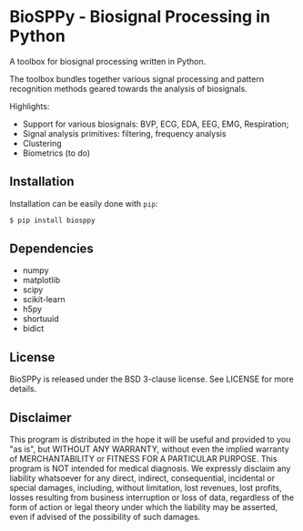 # BioSPPy - Biosignal Processing in Python

A toolbox for biosignal processing written in Python.

The toolbox bundles together various signal processing and pattern recognition methods geared towards the analysis of biosignals.

Highlights:

- Support for various biosignals: BVP, ECG, EDA, EEG, EMG, Respiration;
- Signal analysis primitives: filtering, frequency analysis
- Clustering
- Biometrics (to do)

## Installation

Installation can be easily done with `pip`:

```bash
$ pip install biosppy
```

## Dependencies

- numpy
- matplotlib
- scipy
- scikit-learn
- h5py
- shortuuid
- bidict

## License

BioSPPy is released under the BSD 3-clause license. See LICENSE for more details.

## Disclaimer

This program is distributed in the hope it will be useful and provided
to you "as is", but WITHOUT ANY WARRANTY, without even the implied
warranty of MERCHANTABILITY or FITNESS FOR A PARTICULAR PURPOSE. This
program is NOT intended for medical diagnosis. We expressly disclaim any
liability whatsoever for any direct, indirect, consequential, incidental
or special damages, including, without limitation, lost revenues, lost
profits, losses resulting from business interruption or loss of data,
regardless of the form of action or legal theory under which the
liability may be asserted, even if advised of the possibility of such
damages.
